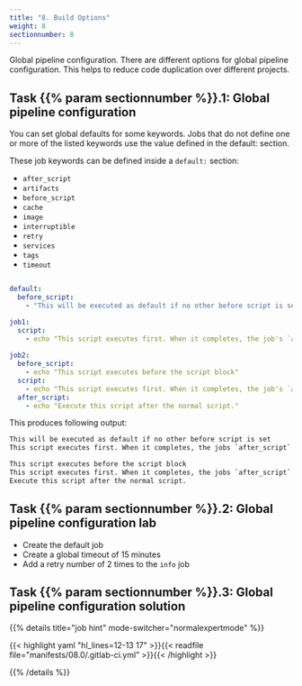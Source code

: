 ```yaml
---
title: "8. Build Options"
weight: 8
sectionnumber: 8
---
```


Global pipeline configuration.
There are different options for global pipeline configuration. This helps to reduce code duplication over different projects.


## Task {{% param sectionnumber %}}.1: Global pipeline configuration

You can set global defaults for some keywords. Jobs that do not define one or more of the listed keywords use the value defined in the default: section.

These job keywords can be defined inside a `default:` section:

* `after_script`
* `artifacts`
* `before_script`
* `cache`
* `image`
* `interruptible`
* `retry`
* `services`
* `tags`
* `timeout`

```yaml

default:
  before_script:
    - "This will be executed as default if no other before script is set"

job1:
  script:
    - echo "This script executes first. When it completes, the job's `after_script` executes."
  
job2:
  before_script:
    - echo "This script executes before the script block"
  script:
    - echo "This script executes first. When it completes, the job's `after_script` executes."
  after_script:
    - echo "Execute this script after the normal script."
```

This produces following output:

```bash
This will be executed as default if no other before script is set
This script executes first. When it completes, the jobs `after_script` executes.

This script executes before the script block
This script executes first. When it completes, the jobs `after_script` executes.
Execute this script after the normal script.
```


## Task {{% param sectionnumber %}}.2: Global pipeline configuration lab

* Create the default job
* Create a global timeout of 15 minutes
* Add a retry number of 2 times to the `info` job


## Task {{% param sectionnumber %}}.3: Global pipeline configuration solution

{{% details title="job hint" mode-switcher="normalexpertmode" %}}

{{< highlight yaml "hl_lines=12-13 17" >}}{{< readfile file="manifests/08.0/.gitlab-ci.yml" >}}{{< /highlight >}}

{{% /details %}}


<!-- TODO 


-->

